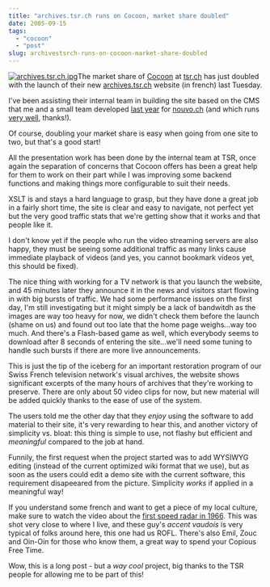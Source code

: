 ```yaml
---
title: "archives.tsr.ch runs on Cocoon, market share doubled"
date: 2005-09-15
tags: 
  - "cocoon"
  - "post"
slug: archivestsrch-runs-on-cocoon-market-share-doubled
---
```


[![archives.tsr.ch.jpg](http://codeconsult.ch/bertrand/archives/images/archives.tsr.ch.jpg)](http://archives.tsr.ch)The market share of [Cocoon](http://cocoon.apache.org) at [tsr.ch](http://www.tsr.ch) has just doubled with the launch of their new [archives.tsr.ch](http://archives.tsr.ch) website (in french) last Tuesday.

I've been assisting their internal team in building the site based on the CMS that me and a small team developed [last year](http://codeconsult.ch/bertrand/archives/000370.html) for [nouvo.ch](http://nouvo.ch) (and which runs [very well](http://codeconsult.ch/bertrand/archives/000566.html), thanks!).

Of course, doubling your market share is easy when going from one site to two, but that's a good start!

All the presentation work has been done by the internal team at TSR, once again the separation of concerns that Cocoon offers has been a great help for them to work on their part while I was improving some backend functions and making things more configurable to suit their needs.

XSLT is and stays a hard language to grasp, but they have done a great job in a fairly short time, the site is clear and easy to navigate, not perfect yet but the very good traffic stats that we're getting show that it works and that people like it.

I don't know yet if the people who run the video streaming servers are also happy, they must be seeing some additional traffic as many links cause immediate playback of videos (and yes, you cannot bookmark videos yet, this should be fixed).

The nice thing with working for a TV network is that you launch the website, and 45 minutes later they announce it in the news and visitors start flowing in with big bursts of traffic. We had some performance issues on the first day, I'm still investigating but it might simply be a lack of bandwitdh as the images are way too heavy for now, we didn't check them before the launch (shame on us) and found out too late that the home page weighs...way too much. And there's a Flash-based game as well, which everybody seems to download after 8 seconds of entering the site...we'll need some tuning to handle such bursts if there are more live announcements.

This is just the tip of the iceberg for an important restoration program of our Swiss French television network's visual archives, the website shows significant excerpts of the many hours of archives that they're working to preserve. There are only about 50 video clips for now, but new material will be added quickly thanks to the ease of use of the system.

The users told me the other day that they _enjoy_ using the software to add material to their site, it's very rewarding to hear this, and another victory of simplicity vs. bloat: this thing is simple to use, not flashy but efficient and _meaningful_ compared to the job at hand.

Funnily, the first request when the project started was to add WYSIWYG editing (instead of the current optimized wiki format that we use), but as soon as the users could edit a demo site with the current software, this requirement disapeeared from the picture. Simplicity _works_ if applied in a meaningful way!

If you understand some french and want to get a piece of my local culture, make sure to watch the video about the [first speed radar in 1966](http://archives.tsr.ch/recherche?q_role=story&q_quick-search=radar). This was shot very close to where I live, and these guy's _accent vaudois_ is very typical of folks around here, this one had us ROFL. There's also Emil, Zouc and Oin-Oin for those who know them, a great way to spend your Copious Free Time.

Wow, this is a long post - but a _way cool_ project, big thanks to the TSR people for allowing me to be part of this!
